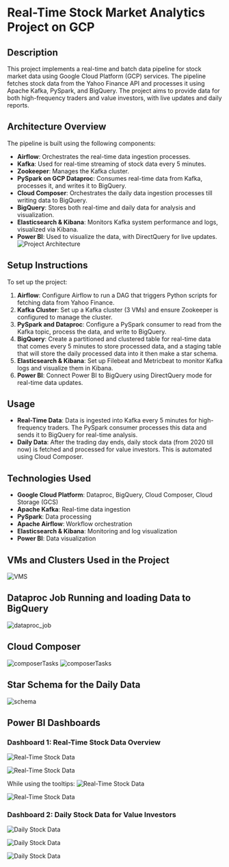 # Real-Time Stock Market Analytics Project on GCP

## Description
This project implements a real-time and batch data pipeline for stock market data using Google Cloud Platform (GCP) services. The pipeline fetches stock data from the Yahoo Finance API and processes it using Apache Kafka, PySpark, and BigQuery. The project aims to provide data for both high-frequency traders and value investors, with live updates and daily reports.

## Architecture Overview
The pipeline is built using the following components:
- **Airflow**: Orchestrates the real-time data ingestion processes.
- **Kafka**: Used for real-time streaming of stock data every 5 minutes.
- **Zookeeper**: Manages the Kafka cluster.
- **PySpark on GCP Dataproc**: Consumes real-time data from Kafka, processes it, and writes it to BigQuery.
- **Cloud Composer**: Orchestrates the daily data ingestion processes till writing data to BigQuery.
- **BigQuery**: Stores both real-time and daily data for analysis and visualization.
- **Elasticsearch & Kibana**: Monitors Kafka system performance and logs, visualized via Kibana.
- **Power BI**: Used to visualize the data, with DirectQuery for live updates.
![Project Architecture](Project%20Architecture.jpg)

## Setup Instructions
To set up the project:
1. **Airflow**: Configure Airflow to run a DAG that triggers Python scripts for fetching data from Yahoo Finance.
2. **Kafka Cluster**: Set up a Kafka cluster (3 VMs) and ensure Zookeeper is configured to manage the cluster.
3. **PySpark and Dataproc**: Configure a PySpark consumer to read from the Kafka topic, process the data, and write to BigQuery.
4. **BigQuery**: Create a partitioned and clustered table for real-time data that comes every 5 minutes to store processed data, and a staging table that will store the daily processed data into it then make a star schema.
5. **Elasticsearch & Kibana**: Set up Filebeat and Metricbeat to monitor Kafka logs and visualize them in Kibana.
6. **Power BI**: Connect Power BI to BigQuery using DirectQuery mode for real-time data updates.

## Usage
- **Real-Time Data**: Data is ingested into Kafka every 5 minutes for high-frequency traders. The PySpark consumer processes this data and sends it to BigQuery for real-time analysis.
- **Daily Data**: After the trading day ends, daily stock data (from 2020 till now) is fetched and processed for value investors. This is automated using Cloud Composer.

## Technologies Used
- **Google Cloud Platform**: Dataproc, BigQuery, Cloud Composer, Cloud Storage (GCS)
- **Apache Kafka**: Real-time data ingestion
- **PySpark**: Data processing
- **Apache Airflow**: Workflow orchestration
- **Elasticsearch & Kibana**: Monitoring and log visualization
- **Power BI**: Data visualization

## VMs and Clusters Used in the Project
![VMS](VMs.png)

## Dataproc Job Running and loading Data to BigQuery
![dataproc_job](job.png)

## Cloud Composer 
![composerTasks](composerDiagram.png)
![composerTasks](ComposerState.png)

## Star Schema for the Daily Data
![schema](schema.jpg)

## Power BI Dashboards

### Dashboard 1: Real-Time Stock Data Overview
![Real-Time Stock Data](HFT1.png)

![Real-Time Stock Data](HFT2.png)

While using the tooltips:
![Real-Time Stock Data](HFT1_Tooltip.png)

![Real-Time Stock Data](HFT2_Tooltip.png)

### Dashboard 2: Daily Stock Data for Value Investors
![Daily Stock Data](ValueInvestors1.png)

![Daily Stock Data](ValueInvestors2.png)

![Daily Stock Data](ValueInvestors3.png)


